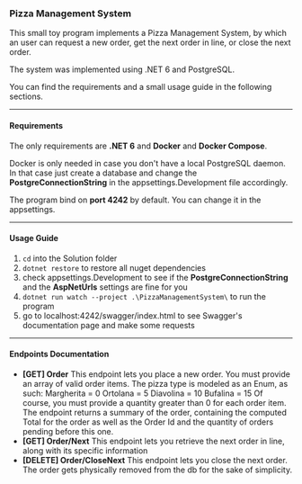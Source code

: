 ### Pizza Management System

This small toy program implements a Pizza Management System, by which an user can request a new order, get the next order in line, or close the next order.

The system was implemented using .NET 6 and PostgreSQL.

You can find the requirements and a small usage guide in the following sections.

---

#### Requirements

The only requirements are **.NET 6** and **Docker** and **Docker Compose**.

Docker is only needed in case you don't have a local PostgreSQL daemon. In that case just create a database and change the **PostgreConnectionString** in the appsettings.Development file accordingly.

The program bind on **port 4242** by default. You can change it in the appsettings.

---

#### Usage Guide 

1. `cd` into the Solution folder
2. `dotnet restore` to restore all nuget dependencies
3. check appsettings.Development to see if the **PostgreConnectionString** and the **AspNetUrls** settings are fine for you
4. `dotnet run watch --project .\PizzaManagementSystem\` to run the program
5. go to localhost:4242/swagger/index.html to see Swagger's documentation page and make some requests

---

#### Endpoints Documentation

- **[GET] Order** 
  This endpoint lets you place a new order. You must provide an array of valid order items.
  The pizza type is modeled as an Enum, as such: 
  Margherita = 0
  Ortolana = 5
  Diavolina = 10
  Bufalina = 15
  Of course, you must provide a quantity greater than 0 for each order item.
  The endpoint returns a summary of the order, containing the computed Total for the order as well as the Order Id and the quantity of orders pending before this one.
- **[GET] Order/Next**
  This endpoint lets you retrieve the next order in line, along with its specific information
- **[DELETE] Order/CloseNext**
  This endpoint lets you close the next order. The order gets physically removed from the db for the sake of simplicity.